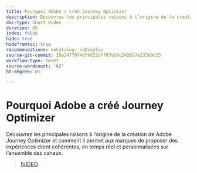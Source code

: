 ```yaml
---
title: Pourquoi Adobe a créé Journey Optimizer
description: Découvrez les principales raisons à l’origine de la création de Adobe Journey Optimizer et comment il permet aux marques de proposer des expériences client cohérentes, en temps réel et personnalisées sur l’ensemble des canaux.
doc-type: Short Video
duration: 85
index: false
hide: true
hidefromtoc: true
recommendations: noCatalog, noDisplay
source-git-commit: 28e2477974df6d22cff87eb9c242657e23569b15
workflow-type: tm+mt
source-wordcount: '62'
ht-degree: 0%

---
```



# Pourquoi Adobe a créé Journey Optimizer

Découvrez les principales raisons à l’origine de la création de Adobe Journey Optimizer et comment il permet aux marques de proposer des expériences client cohérentes, en temps réel et personnalisées sur l’ensemble des canaux.

<!-- 62_S520_3442520_84_why-adobe-built-journey-optimizer -->
>[!VIDEO](https://video.tv.adobe.com/v/3458179/?learn=on&enablevpops=true)
